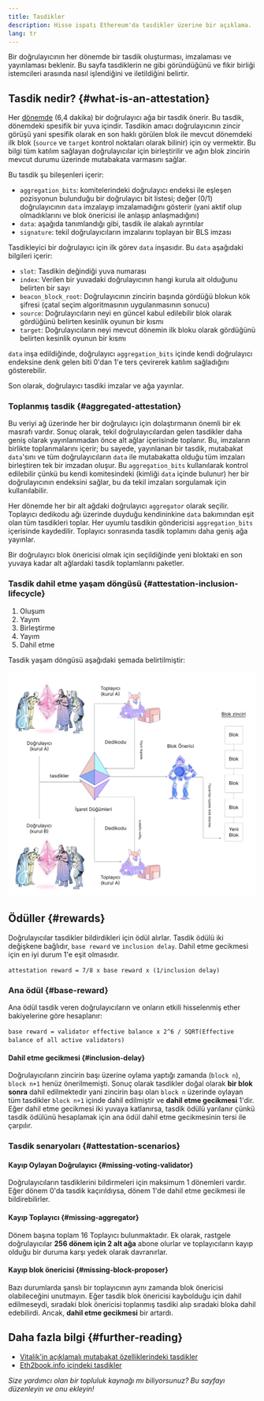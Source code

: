 ```yaml
---
title: Tasdikler
description: Hisse ispatı Ethereum'da tasdikler üzerine bir açıklama.
lang: tr
---
```


Bir doğrulayıcının her dönemde bir tasdik oluşturması, imzalaması ve yayınlaması beklenir. Bu sayfa tasdiklerin ne gibi göründüğünü ve fikir birliği istemcileri arasında nasıl işlendiğini ve iletildiğini belirtir.

## Tasdik nedir? \{#what-is-an-attestation}

Her [dönemde](/glossary/#epoch) (6,4 dakika) bir doğrulayıcı ağa bir tasdik önerir. Bu tasdik, dönemdeki spesifik bir yuva içindir. Tasdikin amacı doğrulayıcının zincir görüşü yani spesifik olarak en son haklı görülen blok ile mevcut dönemdeki ilk blok (`source` ve `target` kontrol noktaları olarak bilinir) için oy vermektir. Bu bilgi tüm katılım sağlayan doğrulayıcılar için birleştirilir ve ağın blok zincirin mevcut durumu üzerinde mutabakata varmasını sağlar.

Bu tasdik şu bileşenleri içerir:

- `aggregation_bits`: komitelerindeki doğrulayıcı endeksi ile eşleşen pozisyonun bulunduğu bir doğrulayıcı bit listesi; değer (0/1) doğrulayıcının `data` imzalayıp imzalamadığını gösterir (yani aktif olup olmadıklarını ve blok önericisi ile anlaşıp anlaşmadığını)
- `data`: aşağıda tanımlandığı gibi, tasdik ile alakalı ayrıntılar
- `signature`: tekil doğrulayıcıların imzalarını toplayan bir BLS imzası

Tasdikleyici bir doğrulayıcı için ilk görev `data` inşasıdır. Bu `data` aşağıdaki bilgileri içerir:

- `slot`: Tasdikin değindiği yuva numarası
- `index`: Verilen bir yuvadaki doğrulayıcının hangi kurula ait olduğunu belirten bir sayı
- `beacon_block_root`: Doğrulayıcının zincirin başında gördüğü blokun kök şifresi (çatal seçim algoritmasının uygulanmasının sonucu)
- `source`: Doğrulayıcıların neyi en güncel kabul edilebilir blok olarak gördüğünü belirten kesinlik oyunun bir kısmı
- `target`: Doğrulayıcıların neyi mevcut dönemin ilk bloku olarak gördüğünü belirten kesinlik oyunun bir kısmı

`data` inşa edildiğinde, doğrulayıcı `aggregation_bits` içinde kendi doğrulayıcı endeksine denk gelen biti 0'dan 1'e ters çevirerek katılım sağladığını gösterebilir.

Son olarak, doğrulayıcı tasdiki imzalar ve ağa yayınlar.

### Toplanmış tasdik \{#aggregated-attestation}

Bu veriyi ağ üzerinde her bir doğrulayıcı için dolaştırmanın önemli bir ek masrafı vardır. Sonuç olarak, tekil doğrulayıcılardan gelen tasdikler daha geniş olarak yayınlanmadan önce alt ağlar içerisinde toplanır. Bu, imzaların birlikte toplanmalarını içerir; bu sayede, yayınlanan bir tasdik, mutabakat `data`'sını ve tüm doğrulayıcıların `data` ile mutabakatta olduğu tüm imzaları birleştiren tek bir imzadan oluşur. Bu `aggregation_bits` kullanılarak kontrol edilebilir çünkü bu kendi komitesindeki (kimliği `data` içinde bulunur) her bir doğrulayıcının endeksini sağlar, bu da tekil imzaları sorgulamak için kullanılabilir.

Her dönemde her bir alt ağdaki doğrulayıcı `aggregator` olarak seçilir. Toplayıcı dedikodu ağı üzerinde duyduğu kendininkine `data` bakımından eşit olan tüm tasdikleri toplar. Her uyumlu tasdikin göndericisi `aggregation_bits` içerisinde kaydedilir. Toplayıcı sonrasında tasdik toplamını daha geniş ağa yayınlar.

Bir doğrulayıcı blok önericisi olmak için seçildiğinde yeni bloktaki en son yuvaya kadar alt ağlardaki tasdik toplamlarını paketler.

### Tasdik dahil etme yaşam döngüsü \{#attestation-inclusion-lifecycle}

1. Oluşum
2. Yayım
3. Birleştirme
4. Yayım
5. Dahil etme

Tasdik yaşam döngüsü aşağıdaki şemada belirtilmiştir:

![tasdik yaşam döngüsü](./attestation_schematic.png)

## Ödüller \{#rewards}

Doğrulayıcılar tasdikler bildirdikleri için ödül alırlar. Tasdik ödülü iki değişkene bağlıdır, `base reward` ve `inclusion delay`. Dahil etme gecikmesi için en iyi durum 1'e eşit olmasıdır.

`attestation reward = 7/8 x base reward x (1/inclusion delay)`

### Ana ödül \{#base-reward}

Ana ödül tasdik veren doğrulayıcıların ve onların etkili hisselenmiş ether bakiyelerine göre hesaplanır:

`base reward = validator effective balance x 2^6 / SQRT(Effective balance of all active validators)`

#### Dahil etme gecikmesi \{#inclusion-delay}

Doğrulayıcıların zincirin başı üzerine oylama yaptığı zamanda (`block n`), `block n+1` henüz önerilmemişti. Sonuç olarak tasdikler doğal olarak **bir blok sonra** dahil edilmektedir yani zincirin başı olan `block n` üzerinde oylayan tüm tasdikler `block n+1` içinde dahil edilmiştir ve **dahil etme gecikmesi** 1'dir. Eğer dahil etme gecikmesi iki yuvaya katlanırsa, tasdik ödülü yarılanır çünkü tasdik ödülünü hesaplamak için ana ödül dahil etme gecikmesinin tersi ile çarpılır.

### Tasdik senaryoları \{#attestation-scenarios}

#### Kayıp Oylayan Doğrulayıcı \{#missing-voting-validator}

Doğrulayıcıların tasdiklerini bildirmeleri için maksimum 1 dönemleri vardır. Eğer dönem 0'da tasdik kaçırıldıysa, dönem 1'de dahil etme gecikmesi ile bildirebilirler.

#### Kayıp Toplayıcı \{#missing-aggregator}

Dönem başına toplam 16 Toplayıcı bulunmaktadır. Ek olarak, rastgele doğrulayıcılar **256 dönem için 2 alt ağa** abone olurlar ve toplayıcıların kayıp olduğu bir duruma karşı yedek olarak davranırlar.

#### Kayıp blok önericisi \{#missing-block-proposer}

Bazı durumlarda şanslı bir toplayıcının aynı zamanda blok önericisi olabileceğini unutmayın. Eğer tasdik blok önericisi kaybolduğu için dahil edilmeseydi, sıradaki blok önericisi toplanmış tasdiki alıp sıradaki bloka dahil edebilirdi. Ancak, **dahil etme gecikmesi** bir artardı.

## Daha fazla bilgi \{#further-reading}

- [Vitalik'in açıklamalı mutabakat özelliklerindeki tasdikler](https://github.com/ethereum/annotated-spec/blob/master/phase0/beacon-chain.md#attestationdata)
- [Eth2book.info içindeki tasdikler](https://eth2book.info/altair/part3/containers/dependencies#attestationdata)

_Size yardımcı olan bir topluluk kaynağı mı biliyorsunuz? Bu sayfayı düzenleyin ve onu ekleyin!_
